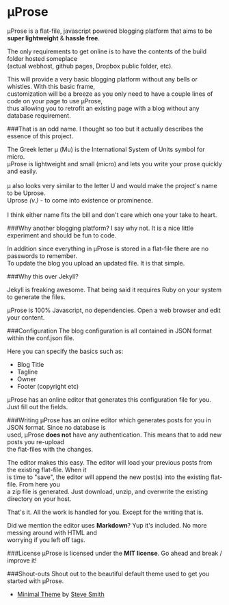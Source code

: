 μProse
====

μProse is a flat-file, javascript powered blogging platform that aims to be **super lightweight** &amp; **hassle free**.

The only requirements to get online is to have the contents of the build folder hosted someplace<br>
(actual webhost, github pages, Dropbox public folder, etc).

This will provide a very basic blogging platform without any bells or whistles. With this basic frame, <br>
customization will be a breeze as you only need to have a couple lines of code on your page to use μProse, <br>
thus allowing you to retrofit an existing page with a blog without any database requirement.

###That is an odd name.
I thought so too but it actually describes the essence of this project.

The Greek letter μ (Mu) is the International System of Units symbol for micro.<br>μProse is lightweight and small (micro) and lets you write your prose quickly and easily.
<br><br>μ also looks very similar to the letter U and would make the project's name to be Uprose.<br>Uprose *(v.)* - to come into existence or prominence.<br><br>I think either name fits the bill and don't care which one your take to heart.

###Why another blogging platform? 
I say why not. It is a nice little experiment and should be fun to code.

In addition since everything in μProse is stored in a flat-file there are no passwords to remember.<br>To update the blog you upload an updated file. It is that simple.

###Why this over Jekyll?

Jekyll is freaking awesome. That being said it requires Ruby on your system to generate the files.

μProse is 100% Javascript, no dependencies. Open a web browser and edit your content.

###Configuration
The blog configuration is all contained in JSON format within the conf.json file.

Here you can specify the basics such as:
- Blog Title
- Tagline
- Owner
- Footer (copyright etc)

μProse has an online editor that generates this configuration file for you. Just fill out the fields.

###Writing
μProse has an online editor which generates posts for you in JSON format. Since no database is <br>
used, μProse **does not** have any authentication. This means that to add new posts you re-upload<br>the flat-files 
with the changes.

The editor makes this easy. The editor will load your previous posts from the existing flat-file. When it<br>
is time to "save", the editor will append the new post(s) into the existing flat-file. From here you<br>
a zip file is generated. Just download, unzip, and overwrite the existing directory on your host.

That's it. All the work is handled for you. Except for the writing that is.

Did we mention the editor uses **Markdown**? Yup it's included. No more messing around with HTML and<br>worrying 
if you left off tags.

###License
μProse is licensed under the **MIT license**. Go ahead and break / improve it!

###Shout-outs
Shout out to the beautiful default theme used to get you started with μProse.

- [Minimal Theme](https://github.com/orderedlist/minimal) by [Steve Smith](https://github.com/orderedlist) 

